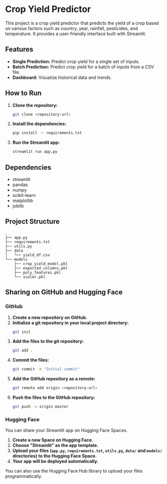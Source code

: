 # Crop Yield Predictor

This project is a crop yield predictor that predicts the yield of a crop based on various factors such as country, year, rainfall, pesticides, and temperature. It provides a user-friendly interface built with Streamlit.

## Features

- **Single Prediction:** Predict crop yield for a single set of inputs.
- **Batch Prediction:** Predict crop yield for a batch of inputs from a CSV file.
- **Dashboard:** Visualize historical data and trends.

## How to Run

1.  **Clone the repository:**
    ```bash
    git clone <repository-url>
    ```
2.  **Install the dependencies:**
    ```bash
    pip install -r requirements.txt
    ```
3.  **Run the Streamlit app:**
    ```bash
    streamlit run app.py
    ```

## Dependencies

- streamlit
- pandas
- numpy
- scikit-learn
- matplotlib
- joblib

## Project Structure

```
.
├── app.py
├── requirements.txt
├── utils.py
├── data
│   └── yield_df.csv
└── models
    ├── crop_yield_model.pkl
    ├── expected_columns.pkl
    ├── poly_features.pkl
    └── scaler.pkl
```

## Sharing on GitHub and Hugging Face

### GitHub

1.  **Create a new repository on GitHub.**
2.  **Initialize a git repository in your local project directory:**
    ```bash
    git init
    ```
3.  **Add the files to the git repository:**
    ```bash
    git add .
    ```
4.  **Commit the files:**
    ```bash
    git commit -m "Initial commit"
    ```
5.  **Add the GitHub repository as a remote:**
    ```bash
    git remote add origin <repository-url>
    ```
6.  **Push the files to the GitHub repository:**
    ```bash
    git push -u origin master
    ```

### Hugging Face

You can share your Streamlit app on Hugging Face Spaces.

1.  **Create a new Space on Hugging Face.**
2.  **Choose "Streamlit" as the app template.**
3.  **Upload your files (`app.py`, `requirements.txt`, `utils.py`, `data/` and `models/` directories) to the Hugging Face Space.**
4.  **Your app will be deployed automatically.**

You can also use the Hugging Face Hub library to upload your files programmatically.
